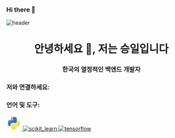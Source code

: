 ### Hi there 👋
![header](https://capsule-render.vercel.app/api?type=waving&color=gradient&height=120&animation=fadeIn&section=footer&text=🚗🚘🚛&fontAlign=70)
<div align="left">
  
<h1 align="center">안녕하세요 👋, 저는 승일입니다</h1>
<h3 align="center">한국의 열정적인 백엔드 개발자</h3>

<h3 align="left">저와 연결하세요:</ h3>
<p align="left">
</p>

<h3 align="left">언어 및 도구:</h3>
<p align="left"> <a href="https://www.python .org" target="_blank" rel="noreferrer"> <img src="https://raw.githubusercontent.com/devicons/devicon/master/icons/python/python-original.svg" alt="python" width="40" height="40"/> </a> <a href="https://scikit-learn.org/" target="_blank" rel="noreferrer"> <img src="https: //upload.wikimedia.org/wikipedia/commons/0/05/Scikit_learn_logo_small.svg" alt="scikit_learn" width="40" height="40"/> </a> <a href="https:// www.tensorflow.org" target="_blank" rel="noreferrer"> <img src="https://www.Vectorlogo.zone/logos/tensorflow/tensorflow-icon.svg" alt="tensorflow" width=" 40" 높이="40"/> </a> </p>
